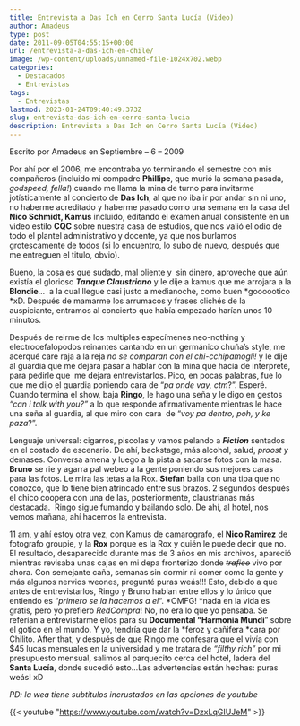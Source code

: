 ```yaml
---
title: Entrevista a Das Ich en Cerro Santa Lucía (Video)
author: Amadeus
type: post
date: 2011-09-05T04:55:15+00:00
url: /entrevista-a-das-ich-en-chile/
image: /wp-content/uploads/unnamed-file-1024x702.webp
categories:
  - Destacados
  - Entrevistas
tags:
  - Entrevistas
lastmod: 2023-01-24T09:40:49.373Z
slug: entrevista-das-ich-en-cerro-santa-lucia
description: Entrevista a Das Ich en Cerro Santa Lucía (Video)
---
```


Escrito por Amadeus en Septiembre &#8211; 6 &#8211; 2009
  
Por ahí por el 2006, me encontraba yo terminando el semestre con mis compañeros (incluido mi compadre **Phillipe**, que murió la semana pasada, *godspeed, fella!*) cuando me llama la mina de turno para invitarme jotísticamente al concierto de **Das Ich**, al que no iba ir por andar sin ni uno, no haberme acreditado y haberme pasado como una semana en la casa del **Nico Schmidt, Kamus** incluido, editando el examen anual consistente en un video estilo **CQC** sobre nuestra casa de estudios, que nos valió el odio de todo el plantel administrativo y docente, ya que nos burlamos grotescamente de todos (si lo encuentro, lo subo de nuevo, después que me entreguen el titulo, obvio).

Bueno, la cosa es que sudado, mal oliente y&nbsp; sin dinero, aproveche que aún existía el glorioso ***Tanque Claustriano*** y le dije a kamus que me arrojara a la **Blondie**…&nbsp; a la cual llegue casi justo a medianoche, como buen *goooootico *xD. Después de mamarme los arrumacos y frases clichés de la auspiciante, entramos al concierto que había empezado harían unos 10 minutos.

Después de reirme de los multiples especímenes neo-nothing y electrocefalopodos reinantes cantando en un germánico chuña’s style, me acerqué care raja a la reja *no se comparan con el chi-cchipamogli!* y le dije al guardia que me dejara pasar a hablar con la mina que hacía de interprete, para pedirle que&nbsp; me dejara entrevistarlos. Pico, en pocas palabras, fue lo que me dijo el guardia poniendo cara de “*pa onde vay, ctm*?”. Esperé. Cuando termina el show, baja **Ringo**, le hago una seña y le digo en gestos *“can i talk with you?”* a lo que responde afirmativamente mientras le hace una seña al guardia, al que miro con cara&nbsp; de “*voy pa dentro, poh, y ke paza*?”.

Lenguaje universal: cigarros, piscolas y vamos pelando a ***Fiction*** sentados en el costado de escenario. De ahí, backstage, más alcohol, salud, *proost y* demases. Conversa amena y luego a la pista a sacarse fotos con la masa. **Bruno** se rie y agarra pal webeo a la gente poniendo sus mejores caras para las fotos. Le mira las tetas a la Rox. **Stefan** baila con una tipa que no conozco, que lo tiene bien atrincado entre sus brazos. 2 segundos después el chico coopera con una de las, posteriormente, claustrianas más destacada.&nbsp; Ringo sigue fumando y bailando solo. De ahí, al hotel, nos vemos mañana, ahí hacemos la entrevista.

11 am, y ahí estoy otra vez, con Kamus de camarografo, el **Nico Ramirez** de fotografo groupie, y la **Rox** porque es la Rox y quién le puede decir que no. El resultado, desaparecido durante más de 3 años en mis archivos, apareció mientras revisaba unas cajas en mi depa fronterizo donde ~~*trafico*~~ vivo por ahora. Con semejante caña, semanas sin dormir ni comer como la gente y más algunos nervios weones, pregunté puras weás!!! Esto, debido a que antes de entrevistarlos, Ringo y Bruno hablan entre ellos y lo único que entiendo es “*primero se la hacemos a el*“. *OMFG! *nada en la vida es gratis, pero yo prefiero *RedCompra*! No, no era lo que yo pensaba. Se referían a entrevistarme ellos para su **Documental “Harmonia Mundi**” sobre el gotico en el mundo. Y yo, tendría que dar la *feroz y cañifera *cara por Chilito. After that, y después de que Ringo me confesara que el vivía con $45 lucas mensuales en la universidad y me tratara de *“filthy rich”* por mi presupuesto mensual, salimos al parquecito cerca del hotel, ladera del **Santa Lucía**, donde sucedió esto…Las advertencias están hechas: puras weás! xD

*PD: la wea tiene subtitulos incrustados en las opciones de youtube*

{{< youtube "https://www.youtube.com/watch?v=DzxLqGIUJeM" >}}
